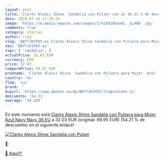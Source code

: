 ```yaml
---
layout: post
title: 'Clarks Alexis Shine  Sandalia con Pulser con un 54.21 % de descuento'
date: 2020-07-16 17:39:29
image: 'https://m.media-amazon.com/images/I/41h029EeadL._SL400_.jpg'
comments: true
category: ofertas
author: ring
slug: 'B07TJK3YDY-es Clarks Alexis Shine Sandalia con Pulsera para Mujer Azul...'
sku: 'B07TJK3YDY-es'
tags: [ 'sandalia', ]
actualPrice: 32.03 EUR
currency: EUR
price: 32.03
comparePrice: 69.95 EUR
prodname: 'Clarks Alexis Shine  Sandalia con Pulsera para Mujer  Azul  Navy Navy   36 EU'
country: 'es'
flag: '🇪🇸'
brand: ''
buyurl: 'https://www.amazon.es/dp/B07TJK3YDY/?tag=tolees-21'
descuento: '54.21'
average: '34.205'
---
```


En este momento está [Clarks Alexis Shine  Sandalia con Pulsera para Mujer  Azul  Navy Navy   36 EU](https://www.amazon.es/dp/B07TJK3YDY/?tag=tolees-21) a 32.03 EUR (original: 69.95 EUR) (54.21 %  de descuento) en el siguiente enlace!

[![Clarks Alexis Shine  Sandalia con Pulser](https://m.media-amazon.com/images/I/41h029EeadL._SL400_.jpg)](https://www.amazon.es/dp/B07TJK3YDY/?tag=tolees-21)

🔎:


[🛒 Aquí!!!](https://www.amazon.es/dp/B07TJK3YDY/?tag=tolees-21)
